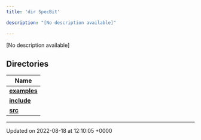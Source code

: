 ```yaml
---
title: 'dir SpecBit'

description: "[No description available]"

---
```







[No description available]

## Directories

| Name           |
| -------------- |
| **[examples](/documentation/code/gambit_2-2/files/dir_cc061c10d97e137342b37156734d49fa/#dir-examples)**  |
| **[include](/documentation/code/gambit_2-2/files/dir_3e780b8b8b0b785a128ffd7efbd03579/#dir-include)**  |
| **[src](/documentation/code/gambit_2-2/files/dir_5a8186266a909d0ed6ad73c54fa9897d/#dir-src)**  |






-------------------------------

Updated on 2022-08-18 at 12:10:05 +0000
